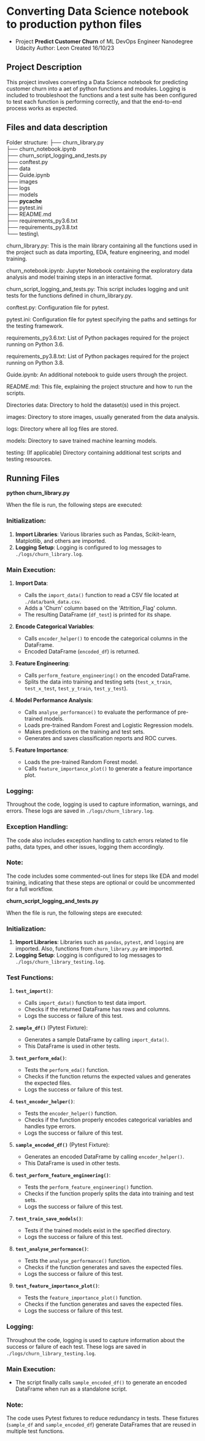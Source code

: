 # Converting Data Science notebook to production python files

- Project **Predict Customer Churn** of ML DevOps Engineer Nanodegree Udacity
Author: Leon
Created 16/10/23

## Project Description
This project involves converting a Data Science notebook for predicting customer churn into a aet of python functions and modules. 
Logging is included to troubleshoot the functions and a test suite has been configured to test each function is performing correctly,
and that the end-to-end process works as expected.

## Files and data description
Folder structure:
├── churn_library.py\
├── churn_notebook.ipynb\
├── churn_script_logging_and_tests.py\
├── conftest.py\
├── data\
├── Guide.ipynb\
├── images\
├── logs\
├── models\
├── __pycache__\
├── pytest.ini\
├── README.md\
├── requirements_py3.6.txt\
├── requirements_py3.8.txt\
└── testing\

churn_library.py: This is the main library containing all the functions used in the project such as data importing, EDA, feature engineering, and model training.

churn_notebook.ipynb: Jupyter Notebook containing the exploratory data analysis and model training steps in an interactive format.

churn_script_logging_and_tests.py: This script includes logging and unit tests for the functions defined in churn_library.py.

conftest.py: Configuration file for pytest.

pytest.ini: Configuration file for pytest specifying the paths and settings for the testing framework.

requirements_py3.6.txt: List of Python packages required for the project running on Python 3.6.

requirements_py3.8.txt: List of Python packages required for the project running on Python 3.8.

Guide.ipynb: An additional notebook to guide users through the project.

README.md: This file, explaining the project structure and how to run the scripts.

Directories
data: Directory to hold the dataset(s) used in this project.

images: Directory to store images, usually generated from the data analysis.

logs: Directory where all log files are stored.

models: Directory to save trained machine learning models.

testing: (If applicable) Directory containing additional test scripts and testing resources.


## Running Files
**python churn_library.py** 

When the file is run, the following steps are executed:

### Initialization:

1. **Import Libraries**: Various libraries such as Pandas, Scikit-learn, Matplotlib, and others are imported.
2. **Logging Setup**: Logging is configured to log messages to `./logs/churn_library.log`.

### Main Execution:

1. **Import Data**: 
   - Calls the `import_data()` function to read a CSV file located at `./data/bank_data.csv`.
   - Adds a 'Churn' column based on the 'Attrition_Flag' column.
   - The resulting DataFrame (`df_test`) is printed for its shape.

2. **Encode Categorical Variables**: 
   - Calls `encoder_helper()` to encode the categorical columns in the DataFrame.
   - Encoded DataFrame (`encoded_df`) is returned.

3. **Feature Engineering**: 
   - Calls `perform_feature_engineering()` on the encoded DataFrame.
   - Splits the data into training and testing sets (`test_x_train`, `test_x_test`, `test_y_train`, `test_y_test`).

4. **Model Performance Analysis**: 
   - Calls `analyse_performance()` to evaluate the performance of pre-trained models.
   - Loads pre-trained Random Forest and Logistic Regression models.
   - Makes predictions on the training and test sets.
   - Generates and saves classification reports and ROC curves.

5. **Feature Importance**: 
   - Loads the pre-trained Random Forest model.
   - Calls `feature_importance_plot()` to generate a feature importance plot.

### Logging:

Throughout the code, logging is used to capture information, warnings, and errors. These logs are saved in `./logs/churn_library.log`.

### Exception Handling:

The code also includes exception handling to catch errors related to file paths, data types, and other issues, logging them accordingly.

### Note:

The code includes some commented-out lines for steps like EDA and model training, indicating that these steps are optional or could be uncommented for a full workflow.

**churn_script_logging_and_tests.py**

When the file is run, the following steps are executed:

### Initialization:

1. **Import Libraries**: Libraries such as `pandas`, `pytest`, and `logging` are imported. Also, functions from `churn_library.py` are imported.
2. **Logging Setup**: Logging is configured to log messages to `./logs/churn_library_testing.log`.

### Test Functions:

1. **`test_import()`**: 
    - Calls `import_data()` function to test data import.
    - Checks if the returned DataFrame has rows and columns.
    - Logs the success or failure of this test.

2. **`sample_df()`** (Pytest Fixture): 
    - Generates a sample DataFrame by calling `import_data()`.
    - This DataFrame is used in other tests.

3. **`test_perform_eda()`**: 
    - Tests the `perform_eda()` function.
    - Checks if the function returns the expected values and generates the expected files.
    - Logs the success or failure of this test.

4. **`test_encoder_helper()`**: 
    - Tests the `encoder_helper()` function.
    - Checks if the function properly encodes categorical variables and handles type errors.
    - Logs the success or failure of this test.

5. **`sample_encoded_df()`** (Pytest Fixture): 
    - Generates an encoded DataFrame by calling `encoder_helper()`.
    - This DataFrame is used in other tests.

6. **`test_perform_feature_engineering()`**: 
    - Tests the `perform_feature_engineering()` function.
    - Checks if the function properly splits the data into training and test sets.
    - Logs the success or failure of this test.

7. **`test_train_save_models()`**: 
    - Tests if the trained models exist in the specified directory.
    - Logs the success or failure of this test.

8. **`test_analyse_performance()`**: 
    - Tests the `analyse_performance()` function.
    - Checks if the function generates and saves the expected files.
    - Logs the success or failure of this test.

9. **`test_feature_importance_plot()`**: 
    - Tests the `feature_importance_plot()` function.
    - Checks if the function generates and saves the expected files.
    - Logs the success or failure of this test.

### Logging:

Throughout the code, logging is used to capture information about the success or failure of each test. These logs are saved in `./logs/churn_library_testing.log`.

### Main Execution:

- The script finally calls `sample_encoded_df()` to generate an encoded DataFrame when run as a standalone script.

### Note:

The code uses Pytest fixtures to reduce redundancy in tests. These fixtures (`sample_df` and `sample_encoded_df`) generate DataFrames that are reused in multiple test functions.
